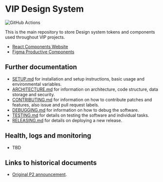 # VIP Design System

![GitHub Actions](https://github.com/Automattic/vip-design-system/actions/workflows/ci.yml/badge.svg)

This is the main repository to store Design system tokens and components used throughout VIP projects.

- [React Components Website](https://vip-design-system-components.netlify.app/)
- [Figma Productive Components](https://www.figma.com/file/jcGe2KIAlh2PxaAZ5liYWi/Productive-Components?type=design&node-id=7378-4230&mode=design&t=QUgpLoxTpJvAfTiN-0)

## Further documentation

- [SETUP.md](https://github.com/Automattic/vip-go-crontab/blob/trunk/docs/SETUP.md) for installation and setup instructions, basic usage and environmental variables.
- [ARCHITECTURE.md](https://github.com/Automattic/vip-go-crontab/blob/trunk/docs/ARCHITECTURE.md) for information on architecture, code structure, data storage and security.
- [CONTRIBUTING.md](https://github.com/Automattic/vip-go-crontab/blob/trunk/docs/CONTRIBUTING.md) for information on how to contribute patches and features, also issue and pull request labels.
- [DEBUGGING.md](https://github.com/Automattic/vip-go-crontab/blob/trunk/docs/DEBUGGING.md) for information on how to debug the software.
- [TESTING.md](https://github.com/Automattic/vip-go-crontab/blob/trunk/docs/TESTING.md) for details on testing the software and individual tasks.
- [RELEASING.md](https://github.com/Automattic/vip-go-crontab/blob/trunk/docs/RELEASING.md) for details on deploying a new release.

## Health, logs and monitoring

- TBD

## Links to historical documents

- [Original P2 announcement](https://veetoop2.wordpress.com/2017/03/29/vip-go-async-jobs/).
